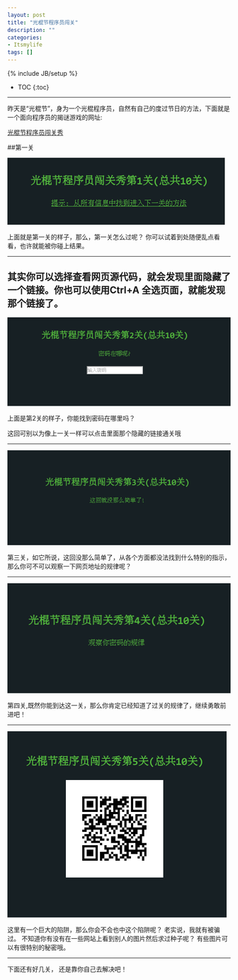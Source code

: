 ```yaml
---
layout: post
title: "光棍节程序员闯关"
description: ""
categories: 
- Itsmylife
tags: []
---
```

{% include JB/setup %}
* TOC
{:toc}
<hr/>


昨天是“光棍节”，身为一个光棍程序员，自然有自己的度过节日的方法，下面就是一个面向程序员的揭谜游戏的网址:    

[光棍节程序员闯关秀](http://segmentfault.com/game/)   

##第一关

![](/images/guanggun/guanggun1.png)    

上面就是第一关的样子，那么，第一关怎么过呢？ 你可以试着到处随便乱点看看，也许就能被你碰上结果。

----




 其实你可以选择查看网页源代码，就会发现里面隐藏了一个链接。你也可以使用Ctrl+A 全选页面，就能发现那个链接了。
----

![](/images/guanggun/guanggun2.png)

上面是第2关的样子，你能找到密码在哪里吗？

这回可别以为像上一关一样可以点击里面那个隐藏的链接通关哦

----
![](/images/guanggun/guanggun3.png)

第三关，如它所说，这回没那么简单了，从各个方面都没法找到什么特别的指示，那么你可不可以观察一下网页地址的规律呢？

----
![](/images/guanggun/guanggun4.png)

第四关,既然你能到达这一关，那么你肯定已经知道了过关的规律了，继续勇敢前进吧！

----
![](/images/guanggun/guanggun5.png)

这里有一个巨大的陷阱，那么你会不会也中这个陷阱呢？ 老实说，我就有被骗过。
不知道你有没有在一些网站上看到别人的图片然后求过种子呢？ 有些图片可以有很特别的秘密哦。

----

下面还有好几关， 还是靠你自己去解决吧！



